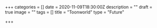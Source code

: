 +++
categories = []
date = 2020-11-09T18:30:00Z
description = ""
draft = true
image = ""
tags = []
title = "Toonworld"
type = "Future"

+++
